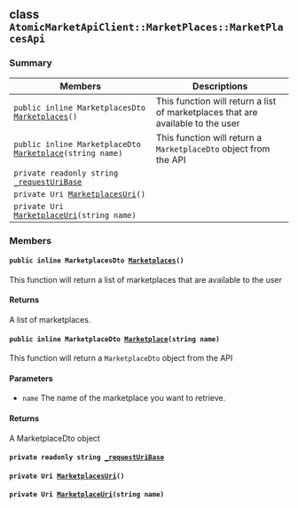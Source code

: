 ## class `AtomicMarketApiClient::MarketPlaces::MarketPlacesApi` 

### Summary

 Members                        | Descriptions                                
--------------------------------|---------------------------------------------
`public inline MarketplacesDto `[`Marketplaces`](#class_atomic_market_api_client_1_1_market_places_1_1_market_places_api_1a78a67d170323ad260b2051102c66d267)`()` | This function will return a list of marketplaces that are available to the user
`public inline MarketplaceDto `[`Marketplace`](#class_atomic_market_api_client_1_1_market_places_1_1_market_places_api_1a0cd5d4e88fd64208a1d543de10f14acb)`(string name)` | This function will return a `MarketplaceDto` object from the API
`private readonly string `[`_requestUriBase`](#class_atomic_market_api_client_1_1_market_places_1_1_market_places_api_1a1854c4909a1013a684af16fb52e8a387) | 
`private Uri `[`MarketplacesUri`](#class_atomic_market_api_client_1_1_market_places_1_1_market_places_api_1aa1317eb8215268be5c8093cee07c5f53)`()` | 
`private Uri `[`MarketplaceUri`](#class_atomic_market_api_client_1_1_market_places_1_1_market_places_api_1a397cdf4c3cb7b066c6dd41a453e88ec0)`(string name)` | 

### Members

#### `public inline MarketplacesDto `[`Marketplaces`](#class_atomic_market_api_client_1_1_market_places_1_1_market_places_api_1a78a67d170323ad260b2051102c66d267)`()` 

This function will return a list of marketplaces that are available to the user

#### Returns
A list of marketplaces.

#### `public inline MarketplaceDto `[`Marketplace`](#class_atomic_market_api_client_1_1_market_places_1_1_market_places_api_1a0cd5d4e88fd64208a1d543de10f14acb)`(string name)` 

This function will return a `MarketplaceDto` object from the API

#### Parameters
* `name` The name of the marketplace you want to retrieve.

#### Returns
A MarketplaceDto object

#### `private readonly string `[`_requestUriBase`](#class_atomic_market_api_client_1_1_market_places_1_1_market_places_api_1a1854c4909a1013a684af16fb52e8a387) 

#### `private Uri `[`MarketplacesUri`](#class_atomic_market_api_client_1_1_market_places_1_1_market_places_api_1aa1317eb8215268be5c8093cee07c5f53)`()` 

#### `private Uri `[`MarketplaceUri`](#class_atomic_market_api_client_1_1_market_places_1_1_market_places_api_1a397cdf4c3cb7b066c6dd41a453e88ec0)`(string name)` 

